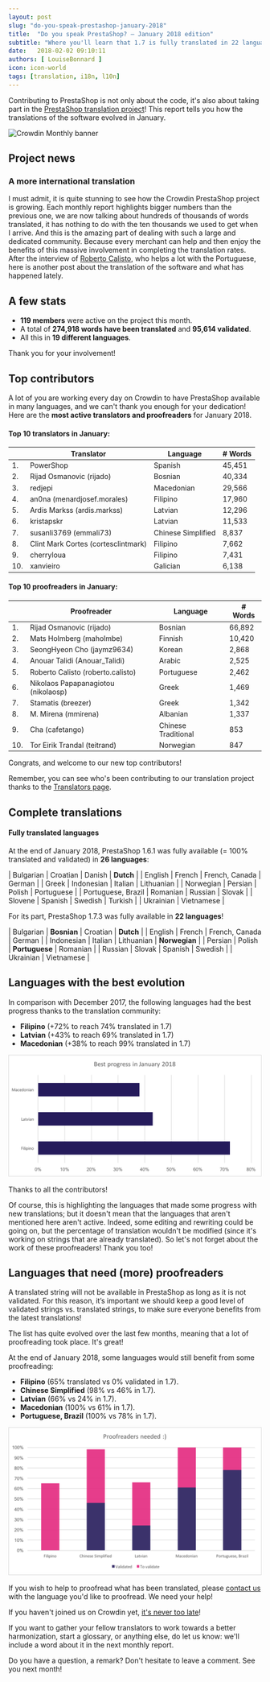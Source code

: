```yaml
---
layout: post
slug: "do-you-speak-prestashop-january-2018"
title:  "Do you speak PrestaShop? – January 2018 edition"
subtitle: "Where you'll learn that 1.7 is fully translated in 22 languages"
date:   2018-02-02 09:10:11
authors: [ LouiseBonnard ]
icon: icon-world
tags: [translation, i18n, l10n]
---
```


Contributing to PrestaShop is not only about the code, it's also about taking part in the [PrestaShop translation project](https://crowdin.com/project/prestashop-official)! This report tells you how the translations of the software evolved in January.

![Crowdin Monthly banner](/assets/images/2017/04/DYSpeakPS.jpg)

## Project news


### A more international translation

I must admit, it is quite stunning to see how the Crowdin PrestaShop project is growing. Each monthly report highlights bigger numbers than the previous one, we are now talking about hundreds of thousands of words translated, it has nothing to do with the ten thousands we used to get when I arrive. And this is the amazing part of dealing with such a large and dedicated community. Because every merchant can help and then enjoy the benefits of this massive involvement in completing the translation rates. After the interview of [Roberto Calisto](http://build.prestashop.com/news/contributor-interview-roberto-calisto), who helps a lot with the Portuguese, here is another post about the translation of the software and what has happened lately.


## A few stats

* **119 members** were active on the project this month.
* A total of **274,918 words have been translated** and **95,614 validated**.
* All this in **19 different languages**.

Thank you for your involvement!


## Top contributors

A lot of you are working every day on Crowdin to have PrestaShop available in many languages, and we can't thank you enough for your dedication! Here are the **most active translators and proofreaders** for January 2018.

#### Top 10 translators in January:

| |Translator | Language | # Words
|-|---------- | -------- | ----------------
 1. | PowerShop | Spanish | 45,451
 2. | Rijad Osmanovic (rijado) | Bosnian | 40,334
 3. | redjepi | Macedonian | 29,566
 4. | an0na (menardjosef.morales) | Filipino | 17,960
 5. | Ardis Markss (ardis.markss) | Latvian | 12,296
 6. | kristapskr | Latvian | 11,533
 7. | susanli3769 (emmali73) | Chinese Simplified | 8,837
 8. | Clint Mark Cortes (cortesclintmark) | Filipino | 7,662
 9. | cherryloua | Filipino | 7,431
10. | xanvieiro | Galician | 6,138


#### Top 10 proofreaders in January:

| | Proofreader | Language | # Words
|-| ---------- | -------- | ----------------
 1. | Rijad Osmanovic (rijado) | Bosnian | 66,892
 2. | Mats Holmberg (maholmbe) | Finnish | 10,420
 3. | SeongHyeon Cho (jaymz9634) | Korean | 2,868
 4. | Anouar Talidi (Anouar_Talidi) | Arabic | 2,525
 5. | Roberto Calisto (roberto.calisto) | Portuguese | 2,462
 6. | Nikolaos Papapanagiotou (nikolaosp) | Greek | 1,469
 7. | Stamatis (breezer) | Greek | 1,342
 8. | M. Mirena (mmirena) | Albanian | 1,337
 9. | Cha (cafetango) | Chinese Traditional | 853
10. | Tor Eirik Trandal (teitrand) | Norwegian | 847

Congrats, and welcome to our new top contributors!

Remember, you can see who's been contributing to our translation project thanks to the [Translators page](http://translators.prestashop.com/).


## Complete translations

#### Fully translated languages

At the end of January 2018, PrestaShop 1.6.1 was fully available (= 100% translated and validated) in **26 languages**:

| Bulgarian | Croatian | Danish | **Dutch** | 
| English | French | French, Canada | German |
| Greek | Indonesian | Italian | Lithuanian |
| Norwegian | Persian | Polish | Portuguese |
| Portuguese, Brazil | Romanian | Russian | Slovak |
| Slovene | Spanish | Swedish | Turkish |
| Ukrainian | Vietnamese |

For its part, PrestaShop 1.7.3 was fully available in **22 languages**!

| Bulgarian | **Bosnian** | Croatian | **Dutch** |
| English | French | French, Canada | German |
| Indonesian | Italian | Lithuanian | **Norwegian** |
| Persian | Polish | **Portuguese** | Romanian |
| Russian | Slovak | Spanish | Swedish |
| Ukrainian | Vietnamese |


## Languages with the best evolution

In comparison with December 2017, the following languages had the best progress thanks to the translation community:

* **Filipino** (+72% to reach 74% translated in 1.7)
* **Latvian** (+43% to reach 69% translated in 1.7)
* **Macedonian** (+38% to reach 99% translated in 1.7)

![Best translation progress for January 2018](/assets/images/2018/05/Build_Crowdin_progress_January18.png)

Thanks to all the contributors!

Of course, this is highlighting the languages that made some progress with new translations; but it doesn't mean that the languages that aren't mentioned here aren't active. Indeed, some editing and rewriting could be going on, but the percentage of translation wouldn't be modified (since it's working on strings that are already translated). So let's not forget about the work of these proofreaders! Thank you too!

## Languages that need (more) proofreaders

A translated string will not be available in PrestaShop as long as it is not validated. For this reason, it’s important we should keep a good level of validated strings vs. translated strings, to make sure everyone benefits from the latest translations!

The list has quite evolved over the last few months, meaning that a lot of proofreading took place. It's great!

At the end of January 2018, some languages would still benefit from some proofreading:

* **Filipino** (65% translated vs 0% validated in 1.7).
* **Chinese Simplified** (98% vs 46% in 1.7).
* **Latvian** (66% vs 24% in 1.7).
* **Macedonian** (100% vs 61% in 1.7).
* **Portuguese, Brazil** (100% vs 78% in 1.7).

![Languages that need proofreading](/assets/images/2018/05/Build_Crowdin_proofreading_January18.png)

If you wish to help to proofread what has been translated, please <a href="mailto:translation@prestashop.com?subject=Proofreading20PrestaShop20Translations">contact us</a> with the language you'd like to proofread. We need your help!

If you haven't joined us on Crowdin yet, [it's never too late](https://crowdin.com/project/prestashop-official)!

If you want to gather your fellow translators to work towards a better harmonization, start a glossary, or anything else, do let us know: we'll include a word about it in the next monthly report.

Do you have a question, a remark? Don't hesitate to leave a comment. See you next month!
